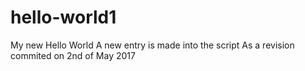 # hello-world1
My new Hello World
A new entry is made into the script
As a revision commited on 2nd of May 2017

